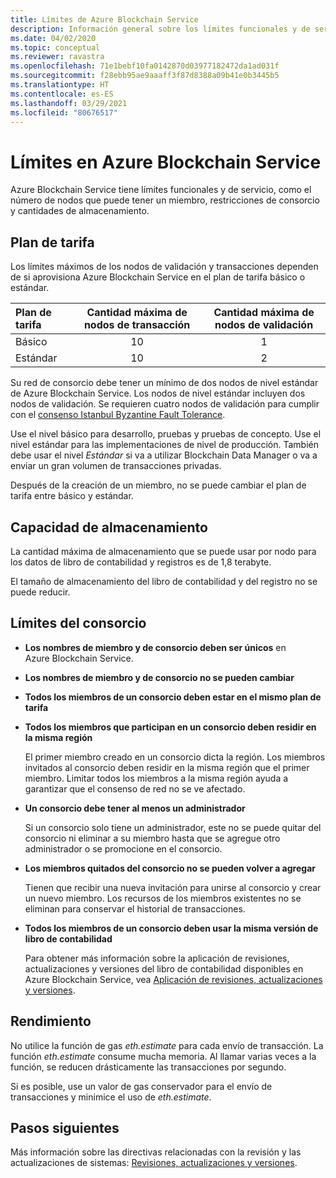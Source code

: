 ```yaml
---
title: Límites de Azure Blockchain Service
description: Información general sobre los límites funcionales y de servicio en Azure Blockchain Service
ms.date: 04/02/2020
ms.topic: conceptual
ms.reviewer: ravastra
ms.openlocfilehash: 71e1bebf10fa0142870d03977182472da1ad031f
ms.sourcegitcommit: f28ebb95ae9aaaff3f87d8388a09b41e0b3445b5
ms.translationtype: HT
ms.contentlocale: es-ES
ms.lasthandoff: 03/29/2021
ms.locfileid: "80676517"
---
```

# <a name="limits-in-azure-blockchain-service"></a>Límites en Azure Blockchain Service

Azure Blockchain Service tiene límites funcionales y de servicio, como el número de nodos que puede tener un miembro, restricciones de consorcio y cantidades de almacenamiento.

## <a name="pricing-tier"></a>Plan de tarifa

Los límites máximos de los nodos de validación y transacciones dependen de si aprovisiona Azure Blockchain Service en el plan de tarifa básico o estándar.

| Plan de tarifa | Cantidad máxima de nodos de transacción | Cantidad máxima de nodos de validación |
|:---|:---:|:---:|
| Básico | 10 | 1 |
| Estándar | 10 | 2 |

Su red de consorcio debe tener un mínimo de dos nodos de nivel estándar de Azure Blockchain Service. Los nodos de nivel estándar incluyen dos nodos de validación. Se requieren cuatro nodos de validación para cumplir con el [consenso Istanbul Byzantine Fault Tolerance](https://github.com/jpmorganchase/quorum/wiki/Quorum-Consensus).

Use el nivel básico para desarrollo, pruebas y pruebas de concepto. Use el nivel estándar para las implementaciones de nivel de producción. También debe usar el nivel *Estándar* si va a utilizar Blockchain Data Manager o va a enviar un gran volumen de transacciones privadas.

Después de la creación de un miembro, no se puede cambiar el plan de tarifa entre básico y estándar.

## <a name="storage-capacity"></a>Capacidad de almacenamiento

La cantidad máxima de almacenamiento que se puede usar por nodo para los datos de libro de contabilidad y registros es de 1,8 terabyte.

El tamaño de almacenamiento del libro de contabilidad y del registro no se puede reducir.
## <a name="consortium-limits"></a>Límites del consorcio

* **Los nombres de miembro y de consorcio deben ser únicos** en Azure Blockchain Service.

* **Los nombres de miembro y de consorcio no se pueden cambiar**

* **Todos los miembros de un consorcio deben estar en el mismo plan de tarifa**

* **Todos los miembros que participan en un consorcio deben residir en la misma región**

    El primer miembro creado en un consorcio dicta la región. Los miembros invitados al consorcio deben residir en la misma región que el primer miembro. Limitar todos los miembros a la misma región ayuda a garantizar que el consenso de red no se ve afectado.

* **Un consorcio debe tener al menos un administrador**

    Si un consorcio solo tiene un administrador, este no se puede quitar del consorcio ni eliminar a su miembro hasta que se agregue otro administrador o se promocione en el consorcio.

* **Los miembros quitados del consorcio no se pueden volver a agregar**

    Tienen que recibir una nueva invitación para unirse al consorcio y crear un nuevo miembro. Los recursos de los miembros existentes no se eliminan para conservar el historial de transacciones.

* **Todos los miembros de un consorcio deben usar la misma versión de libro de contabilidad**

    Para obtener más información sobre la aplicación de revisiones, actualizaciones y versiones del libro de contabilidad disponibles en Azure Blockchain Service, vea [Aplicación de revisiones, actualizaciones y versiones](ledger-versions.md).

## <a name="performance"></a>Rendimiento

No utilice la función de gas *eth.estimate* para cada envío de transacción. La función *eth.estimate* consume mucha memoria. Al llamar varias veces a la función, se reducen drásticamente las transacciones por segundo.

Si es posible, use un valor de gas conservador para el envío de transacciones y minimice el uso de *eth.estimate*.

## <a name="next-steps"></a>Pasos siguientes

Más información sobre las directivas relacionadas con la revisión y las actualizaciones de sistemas: [Revisiones, actualizaciones y versiones](ledger-versions.md).
